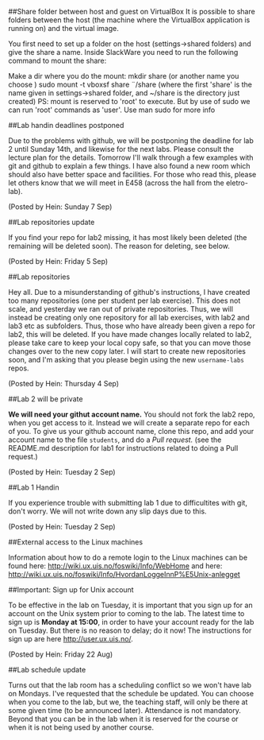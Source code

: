 ##Share folder between host and guest on VirtualBox
It is possible to share folders between the host (the machine where the VirtualBox application is running on) and the virtual image.
 
You first need to set up a folder on the host (settings->shared folders) and give the share a name. 
Inside SlackWare you need to run the following command to mount the share:
 
Make a dir where you do the mount:
mkdir share (or another name you choose )
sudo mount -t vboxsf share ¨/share (where the first 'share' is the name given in settings->shared folder, and ~/share is the directory just created)
PS: mount is reserved to 'root' to execute. But by use of sudo we can run 'root' commands as 'user'. Use man sudo for more info


##Lab handin deadlines postponed

Due to the problems with github, we will be postponing the deadline for lab 2 until Sunday 14th, and likewise for the next labs. Please consult the lecture plan for the details. Tomorrow I'll walk through a few examples with git and github to explain a few things. I have also found a new room which should also have better space and facilities. For those who read this, please let others know that we will meet in E458 (across the hall from the eletro-lab).

(Posted by Hein: Sunday 7 Sep)

##Lab repositories update

If you find your repo for lab2 missing, it has most likely been deleted (the remaining will be deleted soon). The reason for deleting, see below.

(Posted by Hein: Friday 5 Sep)

##Lab repositories

Hey all. Due to a misunderstanding of github's instructions, I have created too many repositories (one per student per lab exercise). This does not scale, and yesterday we ran out of private repositories. Thus, we will instead be creating only one repository for all lab exercises, with lab2 and lab3 etc as subfolders. Thus, those who have already been given a repo for lab2, this will be deleted. If you have made changes locally related to lab2, please take care to keep your local copy safe, so that you can move those changes over to the new copy later. I will start to create new repositories soon, and I'm asking that you please begin using the new `username-labs` repos.

(Posted by Hein: Thursday 4 Sep)

##Lab 2 will be private

**We will need your githut account name.** You should not fork the lab2 repo, when you get access to it. Instead we will create a separate repo for each of you. To give us your github account name, clone this repo, and add your account name to the file `students`, and do a *Pull request.* (see the README.md description for lab1 for instructions related to doing a Pull request.)

(Posted by Hein: Tuesday 2 Sep)

##Lab 1 Handin

If you experience trouble with submitting lab 1 due to difficultites with git, don't worry. We will not write down any slip days due to this.

(Posted by Hein: Tuesday 2 Sep)

##External access to the Linux machines

Information about how to do a remote login to the Linux machines can be found here: http://wiki.ux.uis.no/foswiki/Info/WebHome and here: http://wiki.ux.uis.no/foswiki/Info/HvordanLoggeInnP%E5Unix-anlegget

##Important: Sign up for Unix account

To be effective in the lab on Tuesday, it is important that you sign up for an account on the Unix system prior to coming to the lab. The latest time to sign up is **Monday at 15:00**, in order to have your account ready for the lab on Tuesday. But there is no reason to delay; do it now! The instructions for sign up are here http://user.ux.uis.no/.

(Posted by Hein: Friday 22 Aug)

##Lab schedule update

Turns out that the lab room has a scheduling conflict so we won't have lab on Mondays. I've requested that the schedule be updated. You can choose when you come to the lab, but we, the teaching staff, will only be there at some given time (to be announced later). Attendance is not mandatory. Beyond that you can be in the lab when it is reserved for the course or when it is not being used by another course. 

